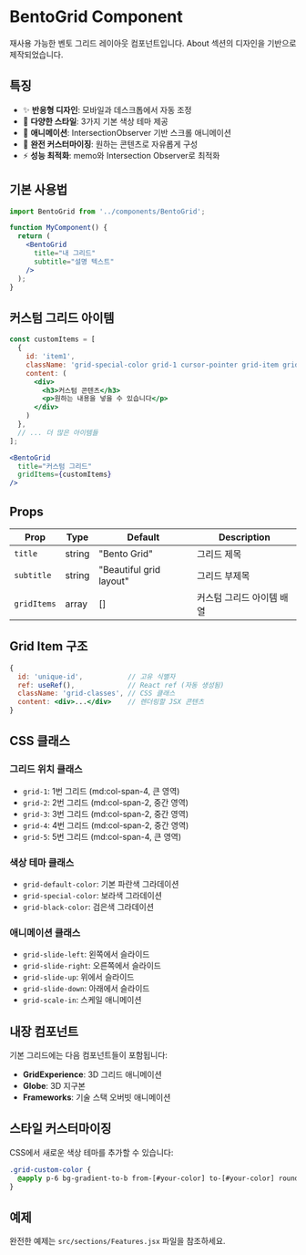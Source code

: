 # BentoGrid Component

재사용 가능한 벤토 그리드 레이아웃 컴포넌트입니다. About 섹션의 디자인을 기반으로 제작되었습니다.

## 특징

- ✨ **반응형 디자인**: 모바일과 데스크톱에서 자동 조정
- 🎨 **다양한 스타일**: 3가지 기본 색상 테마 제공
- 🔄 **애니메이션**: IntersectionObserver 기반 스크롤 애니메이션
- 🧩 **완전 커스터마이징**: 원하는 콘텐츠로 자유롭게 구성
- ⚡ **성능 최적화**: memo와 Intersection Observer로 최적화

## 기본 사용법

```jsx
import BentoGrid from '../components/BentoGrid';

function MyComponent() {
  return (
    <BentoGrid 
      title="내 그리드" 
      subtitle="설명 텍스트"
    />
  );
}
```

## 커스텀 그리드 아이템

```jsx
const customItems = [
  {
    id: 'item1',
    className: 'grid-special-color grid-1 cursor-pointer grid-item grid-slide-left',
    content: (
      <div>
        <h3>커스텀 콘텐츠</h3>
        <p>원하는 내용을 넣을 수 있습니다</p>
      </div>
    )
  },
  // ... 더 많은 아이템들
];

<BentoGrid 
  title="커스텀 그리드" 
  gridItems={customItems}
/>
```

## Props

| Prop | Type | Default | Description |
|------|------|---------|-------------|
| `title` | string | "Bento Grid" | 그리드 제목 |
| `subtitle` | string | "Beautiful grid layout" | 그리드 부제목 |
| `gridItems` | array | [] | 커스텀 그리드 아이템 배열 |

## Grid Item 구조

```jsx
{
  id: 'unique-id',           // 고유 식별자
  ref: useRef(),             // React ref (자동 생성됨)
  className: 'grid-classes', // CSS 클래스
  content: <div>...</div>    // 렌더링할 JSX 콘텐츠
}
```

## CSS 클래스

### 그리드 위치 클래스
- `grid-1`: 1번 그리드 (md:col-span-4, 큰 영역)
- `grid-2`: 2번 그리드 (md:col-span-2, 중간 영역)
- `grid-3`: 3번 그리드 (md:col-span-2, 중간 영역)
- `grid-4`: 4번 그리드 (md:col-span-2, 중간 영역)
- `grid-5`: 5번 그리드 (md:col-span-4, 큰 영역)

### 색상 테마 클래스
- `grid-default-color`: 기본 파란색 그라데이션
- `grid-special-color`: 보라색 그라데이션
- `grid-black-color`: 검은색 그라데이션

### 애니메이션 클래스
- `grid-slide-left`: 왼쪽에서 슬라이드
- `grid-slide-right`: 오른쪽에서 슬라이드
- `grid-slide-up`: 위에서 슬라이드
- `grid-slide-down`: 아래에서 슬라이드
- `grid-scale-in`: 스케일 애니메이션

## 내장 컴포넌트

기본 그리드에는 다음 컴포넌트들이 포함됩니다:

- **GridExperience**: 3D 그리드 애니메이션
- **Globe**: 3D 지구본
- **Frameworks**: 기술 스택 오버빗 애니메이션

## 스타일 커스터마이징

CSS에서 새로운 색상 테마를 추가할 수 있습니다:

```css
.grid-custom-color {
  @apply p-6 bg-gradient-to-b from-[#your-color] to-[#your-color] rounded-2xl;
}
```

## 예제

완전한 예제는 `src/sections/Features.jsx` 파일을 참조하세요.